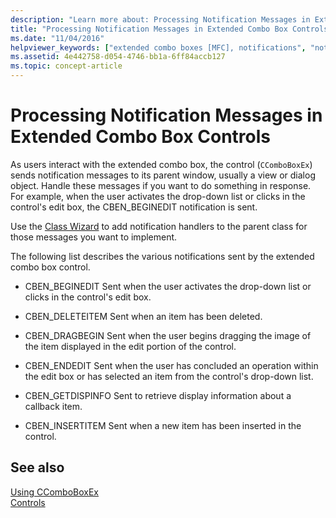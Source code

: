 ```yaml
---
description: "Learn more about: Processing Notification Messages in Extended Combo Box Controls"
title: "Processing Notification Messages in Extended Combo Box Controls"
ms.date: "11/04/2016"
helpviewer_keywords: ["extended combo boxes [MFC], notifications", "notifications [MFC], extended combo box controls"]
ms.assetid: 4e442758-d054-4746-bb1a-6ff84accb127
ms.topic: concept-article
---
```

# Processing Notification Messages in Extended Combo Box Controls

As users interact with the extended combo box, the control (`CComboBoxEx`) sends notification messages to its parent window, usually a view or dialog object. Handle these messages if you want to do something in response. For example, when the user activates the drop-down list or clicks in the control's edit box, the CBEN_BEGINEDIT notification is sent.

Use the [Class Wizard](reference/mfc-class-wizard.md) to add notification handlers to the parent class for those messages you want to implement.

The following list describes the various notifications sent by the extended combo box control.

- CBEN_BEGINEDIT Sent when the user activates the drop-down list or clicks in the control's edit box.

- CBEN_DELETEITEM Sent when an item has been deleted.

- CBEN_DRAGBEGIN Sent when the user begins dragging the image of the item displayed in the edit portion of the control.

- CBEN_ENDEDIT Sent when the user has concluded an operation within the edit box or has selected an item from the control's drop-down list.

- CBEN_GETDISPINFO Sent to retrieve display information about a callback item.

- CBEN_INSERTITEM Sent when a new item has been inserted in the control.

## See also

[Using CComboBoxEx](using-ccomboboxex.md)<br/>
[Controls](controls-mfc.md)
